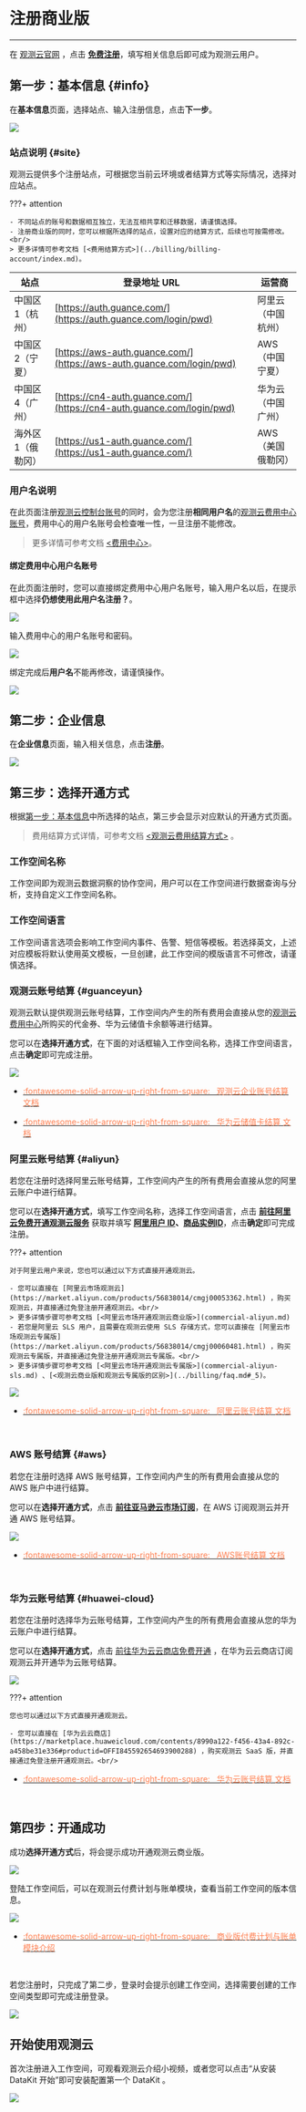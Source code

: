 # 注册商业版
---

在 [观测云官网](https://www.guance.com/) ，点击 **[免费注册](https://auth.guance.com/businessRegister)**，填写相关信息后即可成为观测云用户。

## 第一步：基本信息 {#info}

在**基本信息**页面，选择站点、输入注册信息，点击**下一步**。

![](img/commercial-register-1.png)

### 站点说明 {#site}

观测云提供多个注册站点，可根据您当前云环境或者结算方式等实际情况，选择对应站点。

???+ attention

    - 不同站点的账号和数据相互独立，无法互相共享和迁移数据，请谨慎选择。
    - 注册商业版的同时，您可以根据所选择的站点，设置对应的结算方式，后续也可按需修改。<br/>
    > 更多详情可参考文档 [<费用结算方式>](../billing/billing-account/index.md)。

| 站点    | 登录地址 URL    |  运营商 |
| ----------------- | ---------------- | ------------------ |
| 中国区1（杭州）   | [https://auth.guance.com/](https://auth.guance.com/login/pwd) |阿里云（中国杭州） |
| 中国区2（宁夏）   | [https://aws-auth.guance.com/](https://aws-auth.guance.com/login/pwd) |AWS（中国宁夏） |
| 中国区4（广州）   | [https://cn4-auth.guance.com/](https://cn4-auth.guance.com/login/pwd) | 华为云（中国广州） |
| 海外区1（俄勒冈） | [https://us1-auth.guance.com/](https://us1-auth.guance.com/) | AWS（美国俄勒冈） |

### 用户名说明

在此页面注册[观测云控制台账号](https://auth.guance.com/businessRegister)的同时，会为您注册**相同用户名**的[观测云费用中心账号](https://boss.guance.com/)，费用中心的用户名账号会检查唯一性，一旦注册不能修改。

> 更多详情可参考文档 [<费用中心>](../billing/cost-center/index.md)。

#### 绑定费用中心用户名账号

在此页面注册时，您可以直接绑定费用中心用户名账号，输入用户名以后，在提示框中选择**仍想使用此用户名注册？**。

![](img/9.billing_account_1.png)

输入费用中心的用户名账号和密码。

![](img/9.billing_account_2.png)

绑定完成后**用户名**不能再修改，请谨慎操作。

![](img/9.billing_account_3.png)

## 第二步：企业信息

在**企业信息**页面，输入相关信息，点击**注册**。

![](img/11.account_center_4.png)

## 第三步：**选择开通方式**

根据[第一步：基本信息](#info)中所选择的站点，第三步会显示对应默认的开通方式页面。

> 费用结算方式详情，可参考文档 [<观测云费用结算方式>](../billing/billing-account/index.md) 。

### 工作空间名称

工作空间即为观测云数据洞察的协作空间，用户可以在工作空间进行数据查询与分析，支持自定义工作空间名称。

### 工作空间语言

工作空间语言选项会影响工作空间内事件、告警、短信等模板。若选择英文，上述对应模板将默认使用英文模板，一旦创建，此工作空间的模版语言不可修改，请谨慎选择。

### 观测云账号结算 {#guanceyun}

观测云默认提供观测云账号结算，工作空间内产生的所有费用会直接从您的[观测云费用中心](https://boss.guance.com/)所购买的代金券、华为云储值卡余额等进行结算。

您可以在**选择开通方式**，在下面的对话框输入工作空间名称，选择工作空间语言，点击**确定**即可完成注册。

![](img/1.register_guance-1.png)

<div class="grid cards" markdown>

- [<font color="coral"> :fontawesome-solid-arrow-up-right-from-square: &nbsp; 观测云企业账号结算 文档</font>](./billing-account/enterprise-account.md)

- [<font color="coral"> :fontawesome-solid-arrow-up-right-from-square: &nbsp; 华为云储值卡结算 文档</font>](./billing-account/huaweicloud-account.md)

</div>

### 阿里云账号结算 {#aliyun}

若您在注册时选择阿里云账号结算，工作空间内产生的所有费用会直接从您的阿里云账户中进行结算。

您可以在**选择开通方式**，填写工作空间名称，选择工作空间语言，点击 **[前往阿里云免费开通观测云服务](https://market.aliyun.com/products/56838014/cmgj00053362.html)** 获取并填写 **[阿里用户 ID](../billing/billing-account/aliyun-account.md#uid)、[商品实例ID](../billing/billing-account/aliyun-account.md#entity-id)**，点击**确定**即可完成注册。

???+ attention

    对于阿里云用户来说，您也可以通过以下方式直接开通观测云。
    
    - 您可以直接在 [阿里云市场观测云](https://market.aliyun.com/products/56838014/cmgj00053362.html) ，购买观测云，并直接通过免登注册开通观测云。<br/>
    > 更多详情步骤可参考文档 [<阿里云市场开通观测云商业版>](commercial-aliyun.md)
    - 若您是阿里云 SLS 用户，且需要在观测云使用 SLS 存储方式，您可以直接在 [阿里云市场观测云专属版](https://market.aliyun.com/products/56838014/cmgj00060481.html) ，购买观测云专属版，并直接通过免登注册开通观测云专属版。<br/>
    > 更多详情步骤可参考文档 [<阿里云市场开通观测云专属版>](commercial-aliyun-sls.md) 、[<观测云商业版和观测云专属版的区别>](../billing/faq.md#_5)。

![](img/1.register_aliyun.png)

<div class="grid cards" markdown>

- [<font color="coral"> :fontawesome-solid-arrow-up-right-from-square: &nbsp; 阿里云账号结算 文档</font>](./billing-account/aliyun-account.md)

<br/>

</div>

### AWS 账号结算 {#aws}

若您在注册时选择 AWS 账号结算，工作空间内产生的所有费用会直接从您的 AWS 账户中进行结算。

您可以在**选择开通方式**，点击 **[前往亚马逊云市场订阅](../billing/billing-account/aws-account.md#subscribe)**，在 AWS 订阅观测云并开通 AWS 账号结算。


![](img/1.register_aws.png)

<div class="grid cards" markdown>

- [<font color="coral"> :fontawesome-solid-arrow-up-right-from-square: &nbsp; AWS账号结算 文档</font>](./billing-account/aws-account.md#register)

<br/>

</div>

### 华为云账号结算 {#huawei-cloud}

若您在注册时选择华为云账号结算，工作空间内产生的所有费用会直接从您的华为云账户中进行结算。

您可以在**选择开通方式**，点击 [前往华为云云商店免费开通](../billing/billing-account/aws-account.md#subscribe) ，在华为云云商店订阅观测云并开通华为云账号结算。

![](img/1.register_guance-1.png)

???+ attention

    您也可以通过以下方式直接开通观测云。
    
    - 您可以直接在 [华为云云商店](https://marketplace.huaweicloud.com/contents/8990a122-f456-43a4-892c-a458be31e336#productid=OFFI845592654693900288) ，购买观测云 SaaS 版，并直接通过免登注册开通观测云。<br/>

<div class="grid cards" markdown>

- [<font color="coral"> :fontawesome-solid-arrow-up-right-from-square: &nbsp; 华为云账号结算 文档</font>](./billing-account/huawei-account.md)

<br/>

</div>



## 第四步：开通成功

成功**选择开通方式**后，将会提示成功开通观测云商业版。

![](img/1.sls_8.png)

登陆工作空间后，可以在观测云付费计划与账单模块，查看当前工作空间的版本信息。

![](img/12.billing_1.png)

<div class="grid cards" markdown>

- [<font color="coral"> :fontawesome-solid-arrow-up-right-from-square: &nbsp; 商业版付费计划与账单模块介绍</font>](../billing/commercial.md#_4)

<br/>

</div>

若您注册时，只完成了第二步，登录时会提示创建工作空间，选择需要创建的工作空间类型即可完成注册登录。

![](img/4.register_language_3.png)


## 开始使用观测云

首次注册进入工作空间，可观看观测云介绍小视频，或者您可以点击“从安装 DataKit 开始”即可安装配置第一个 DataKit 。

![](img/1-free-start-1109.png)


